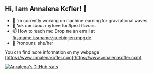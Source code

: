 ## Hi, I am Annalena Kofler! 👋

- 🔭 I’m currently working on machine learning for gravitational waves. 
- 🍹 Ask me about my love for Spezi flavors.
- 📫 How to reach me: Drop me an email at firstname.lastname@tuebingen.mpg.de.
- 💬 Pronouns: she/her

You can find more information on my webpage [https://www.annalenakofler.com](https://www.annalenakofler.com).

[![Annalena's GitHub stats](https://github-readme-stats.vercel.app/api?username=annalena-k)](https://github.com/anuraghazra/github-readme-stats)
